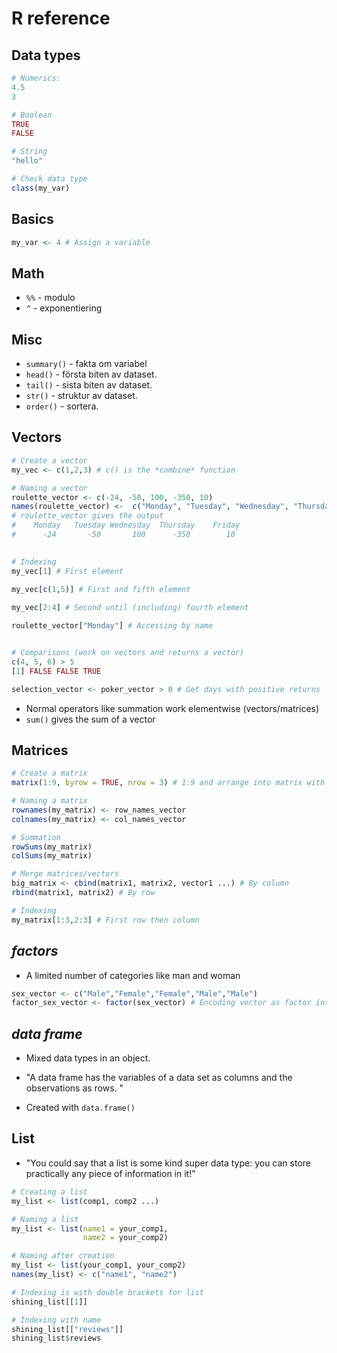 # R reference



## Data types

```R
# Numerics:
4.5 
3

# Boolean
TRUE
FALSE

# String
"hello"

# Check data type
class(my_var)

```



## Basics

```R
my_var <- 4 # Assign a variable
```





## Math

* `%%` - modulo
* `^` - exponentiering



## Misc

* `summary()` - fakta om variabel
* `head()` - första biten av dataset.
* `tail()` - sista  biten av dataset.
* `str()` - struktur av dataset.
* `order()` - sortera.



## Vectors

```R
# Create a vector
my_vec <- c(1,2,3) # c() is the *combine* function

# Naming a vector
roulette_vector <- c(-24, -50, 100, -350, 10)
names(roulette_vector) <-  c("Monday", "Tuesday", "Wednesday", "Thursday", "Friday")
# roulette_vector gives the output
#    Monday   Tuesday Wednesday  Thursday    Friday 
#      -24       -50       100      -350        10 
 

# Indexing
my_vec[1] # First element
 
my_vec[c(1,5)] # First and fifth element

my_vec[2:4] # Second until (including) fourth element

roulette_vector["Monday"] # Accessing by name


# Comparisons (work on vectors and returns a vector)
c(4, 5, 6) > 5
[1] FALSE FALSE TRUE

selection_vector <- poker_vector > 0 # Get days with positive returns
```

* Normal operators like summation work elementwise (vectors/matrices)
* `sum()` gives the sum of a vector



## Matrices

```R
# Create a matrix
matrix(1:9, byrow = TRUE, nrow = 3) # 1:9 and arrange into matrix with 3 rows

# Naming a matrix
rownames(my_matrix) <- row_names_vector
colnames(my_matrix) <- col_names_vector

# Summation
rowSums(my_matrix)
colSums(my_matrix)

# Merge matrices/vectors 
big_matrix <- cbind(matrix1, matrix2, vector1 ...) # By column
rbind(matrix1, matrix2) # By row

# Indexing
my_matrix[1:3,2:3] # First row then column

```



## *factors*

* A limited number of categories like man and woman

```R
sex_vector <- c("Male","Female","Female","Male","Male")
factor_sex_vector <- factor(sex_vector) # Encoding vector as factor instead of strings
```





## *data frame*

* Mixed data types in an object.
* "A data frame has the variables of a data set as columns and the observations as rows. "

* Created with `data.frame()`



## List

* "You could say that a list is some kind super data type: you can store practically any piece of information in it!"

```R
# Creating a list
my_list <- list(comp1, comp2 ...)

# Naming a list
my_list <- list(name1 = your_comp1, 
                name2 = your_comp2)

# Naming after creation
my_list <- list(your_comp1, your_comp2)
names(my_list) <- c("name1", "name2")

# Indexing is with double brackets for list
shining_list[[1]]

# Indexing with name
shining_list[["reviews"]]
shining_list$reviews

```

